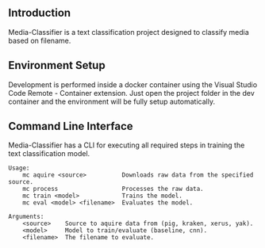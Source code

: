 ## Introduction
Media-Classifier is a text classification project designed to classify media based on filename.

## Environment Setup
Development is performed inside a docker container using the Visual Studio Code Remote - Container extension.  Just open the project folder in the dev container and the environment will be fully setup automatically.

## Command Line Interface
Media-Classifier has a CLI for executing all required steps in training the text classification model.

```shell
Usage:
    mc aquire <source>          Downloads raw data from the specified source.
    mc process                  Processes the raw data.
    mc train <model>            Trains the model.
    mc eval <model> <filename>  Evaluates the model.

Arguments:
    <source>    Source to aquire data from (pig, kraken, xerus, yak).
    <model>     Model to train/evaluate (baseline, cnn).
    <filename>  The filename to evaluate.
```
